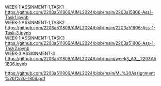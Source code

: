 WEEK-1 ASSINMENT-1,TASK1
https://github.com/2203a511806/AIML2024/blob/main/2203a15806-Ass1-Task1.ipynb      
WEEK-1 ASSINMENT-1,TASK2
https://github.com/2203a511806/AIML2024/blob/main/2203a51806-Ass-1-Task-3.ipynb    
WEEK-1 ASSINMENT-1,TASK3
https://github.com/2203a511806/AIML2024/blob/main/2203a51806-Ass-1-Task2.ipynb      
WEEK-3 ASSIGNMENT-3
https://github.com/2203a511806/AIML2024/blob/main/week3_A3__2203A51806.ipynb

https://github.com/2203a511806/AIML2024/blob/main/ML%20Assignment%201%20-1806.pdf

